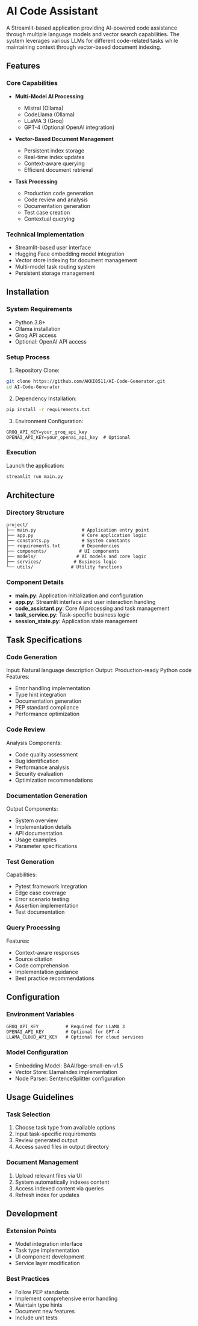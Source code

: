 # AI Code Assistant

A Streamlit-based application providing AI-powered code assistance through multiple language models and vector search capabilities. The system leverages various LLMs for different code-related tasks while maintaining context through vector-based document indexing.

## Features

### Core Capabilities
- **Multi-Model AI Processing**
  - Mistral (Ollama)
  - CodeLlama (Ollama)
  - LLaMA 3 (Groq)
  - GPT-4 (Optional OpenAI integration)

- **Vector-Based Document Management**
  - Persistent index storage
  - Real-time index updates
  - Context-aware querying
  - Efficient document retrieval

- **Task Processing**
  - Production code generation
  - Code review and analysis
  - Documentation generation
  - Test case creation
  - Contextual querying

### Technical Implementation
- Streamlit-based user interface
- Hugging Face embedding model integration
- Vector store indexing for document management
- Multi-model task routing system
- Persistent storage management

## Installation

### System Requirements
- Python 3.8+
- Ollama installation
- Groq API access
- Optional: OpenAI API access

### Setup Process
1. Repository Clone:
```bash
git clone https://github.com/AKKI0511/AI-Code-Generator.git
cd AI-Code-Generator
```

2. Dependency Installation:
```bash
pip install -r requirements.txt
```

3. Environment Configuration:
```env
GROQ_API_KEY=your_groq_api_key
OPENAI_API_KEY=your_openai_api_key  # Optional
```

### Execution
Launch the application:
```bash
streamlit run main.py
```

## Architecture

### Directory Structure
```
project/
├── main.py                 # Application entry point
├── app.py                  # Core application logic
├── constants.py            # System constants
├── requirements.txt        # Dependencies
├── components/            # UI components
├── models/               # AI models and core logic
├── services/            # Business logic
└── utils/              # Utility functions
```

### Component Details
- **main.py**: Application initialization and configuration
- **app.py**: Streamlit interface and user interaction handling
- **code_assistant.py**: Core AI processing and task management
- **task_service.py**: Task-specific business logic
- **session_state.py**: Application state management

## Task Specifications

### Code Generation
Input: Natural language description
Output: Production-ready Python code
Features:
- Error handling implementation
- Type hint integration
- Documentation generation
- PEP standard compliance
- Performance optimization

### Code Review
Analysis Components:
- Code quality assessment
- Bug identification
- Performance analysis
- Security evaluation
- Optimization recommendations

### Documentation Generation
Output Components:
- System overview
- Implementation details
- API documentation
- Usage examples
- Parameter specifications

### Test Generation
Capabilities:
- Pytest framework integration
- Edge case coverage
- Error scenario testing
- Assertion implementation
- Test documentation

### Query Processing
Features:
- Context-aware responses
- Source citation
- Code comprehension
- Implementation guidance
- Best practice recommendations

## Configuration

### Environment Variables
```
GROQ_API_KEY          # Required for LLaMA 3
OPENAI_API_KEY        # Optional for GPT-4
LLAMA_CLOUD_API_KEY   # Optional for cloud services
```

### Model Configuration
- Embedding Model: BAAI/bge-small-en-v1.5
- Vector Store: LlamaIndex implementation
- Node Parser: SentenceSplitter configuration

## Usage Guidelines

### Task Selection
1. Choose task type from available options
2. Input task-specific requirements
3. Review generated output
4. Access saved files in output directory

### Document Management
1. Upload relevant files via UI
2. System automatically indexes content
3. Access indexed content via queries
4. Refresh index for updates

## Development

### Extension Points
- Model integration interface
- Task type implementation
- UI component development
- Service layer modification

### Best Practices
- Follow PEP standards
- Implement comprehensive error handling
- Maintain type hints
- Document new features
- Include unit tests
